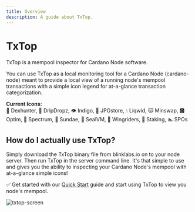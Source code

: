 ```yaml
---
title: Overview
description: A guide about TxTop.
---
```


# TxTop

TxTop is a mempool inspector for Cardano Node software.

You can use TxTop as a local monitoring tool for a Cardano Node (cardano-node) meant to provide a local view of a running node's mempool transactions with a simple icon legend for at-a-glance transaction categorization.

**Current Icons:**  
🏹 Dexhunter, 🚰 DripDropz, 👁️ Indigo, 🦛 JPGstore, 💧 Liqwid, 🐱 Minswap, 🅾️ Optim, 
🌈 Spectrum, 🍨 Sundae, 🦭 SealVM, 🦸 Wingriders, 🥩 Staking, 🏊 SPOs

## How do I actually use TxTop?
Simply download the TxTop binary file from blinklabs.io on to your node server. Then run TxTop in the server command line. It's that simple to use and gives you the ability to inspecting your Cardano Node's mempool with at-a-glance simple icons! 

✅ Get started with our [Quick Start](../002-quick-start) guide and start using TxTop to view you node's mempool.

![txtop-screen](/txtop-screen.png)
